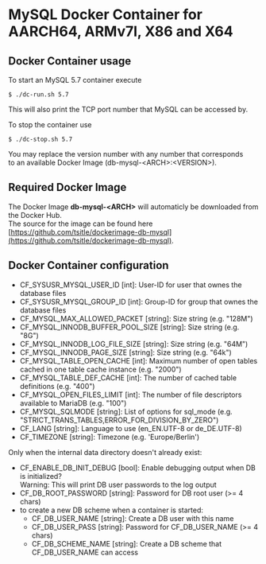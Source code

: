 # MySQL Docker Container for AARCH64, ARMv7l, X86 and X64

## Docker Container usage
To start an MySQL 5.7 container execute

```
$ ./dc-run.sh 5.7

```

This will also print the TCP port number that MySQL can be accessed by.

To stop the container use

```
$ ./dc-stop.sh 5.7

```

You may replace the version number with any number that corresponds  
to an available Docker Image (db-mysql-\<ARCH\>:\<VERSION\>).

## Required Docker Image
The Docker Image **db-mysql-\<ARCH\>** will automaticly be downloaded from the Docker Hub.  
The source for the image can be found here [https://github.com/tsitle/dockerimage-db-mysql](https://github.com/tsitle/dockerimage-db-mysql).

## Docker Container configuration
- CF\_SYSUSR\_MYSQL\_USER\_ID [int]: User-ID for user that ownes the database files
- CF\_SYSUSR\_MYSQL\_GROUP\_ID [int]: Group-ID for group that ownes the database files
- CF\_MYSQL\_MAX\_ALLOWED\_PACKET [string]: Size string (e.g. "128M")
- CF\_MYSQL\_INNODB\_BUFFER\_POOL\_SIZE [string]: Size string (e.g. "8G")
- CF\_MYSQL\_INNODB\_LOG\_FILE\_SIZE [string]: Size string (e.g. "64M")
- CF\_MYSQL\_INNODB\_PAGE\_SIZE [string]: Size string (e.g. "64k")
- CF\_MYSQL\_TABLE\_OPEN\_CACHE [int]: Maximum number of open tables cached in one table cache instance (e.g. "2000")
- CF\_MYSQL\_TABLE\_DEF\_CACHE [int]: The number of cached table definitions (e.g. "400")
- CF\_MYSQL\_OPEN\_FILES\_LIMIT [int]: The number of file descriptors available to MariaDB (e.g. "100")
- CF\_MYSQL\_SQLMODE [string]: List of options for sql_mode (e.g. "STRICT_TRANS_TABLES,ERROR_FOR_DIVISION_BY_ZERO")
- CF\_LANG [string]: Language to use (en\_EN.UTF-8 or de\_DE.UTF-8)
- CF\_TIMEZONE [string]: Timezone (e.g. 'Europe/Berlin')

Only when the internal data directory doesn't already exist:

- CF\_ENABLE\_DB\_INIT\_DEBUG [bool]: Enable debugging output when DB is initialized?  
Warning: This will print DB user passwords to the log output
- CF\_DB\_ROOT\_PASSWORD [string]: Password for DB root user (>= 4 chars)
- to create a new DB scheme when a container is started:
	- CF\_DB\_USER\_NAME [string]: Create a DB user with this name
	- CF\_DB\_USER\_PASS [string]: Password for CF\_DB\_USER\_NAME (>= 4 chars)
	- CF\_DB\_SCHEME\_NAME [string]: Create a DB scheme that CF\_DB\_USER\_NAME can access
